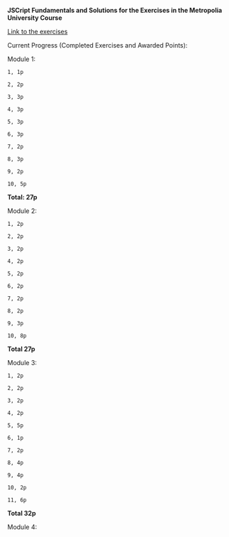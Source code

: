 **JSCript Fundamentals and Solutions for the Exercises in the Metropolia University Course**

[Link to the exercises](https://github.com/ilkkamtk/JavaScript-english/blob/main/assignments.md)

Current Progress (Completed Exercises and Awarded Points):

  Module 1:
  
    1, 1p

    2, 2p
    
    3, 3p
    
    4, 3p
    
    5, 3p
    
    6, 3p
    
    7, 2p
    
    8, 3p
    
    9, 2p
    
    10, 5p

  **Total: 27p**

  Module 2:

    1, 2p

    2, 2p
    
    3, 2p
    
    4, 2p
    
    5, 2p
    
    6, 2p
    
    7, 2p
    
    8, 2p
    
    9, 3p
    
    10, 8p
    
  **Total 27p**

  Module 3:

    1, 2p

    2, 2p
    
    3, 2p
    
    4, 2p
    
    5, 5p
    
    6, 1p
    
    7, 2p
    
    8, 4p
    
    9, 4p
    
    10, 2p
    
    11, 6p
    
  **Total 32p**

  Module 4:
  
  

